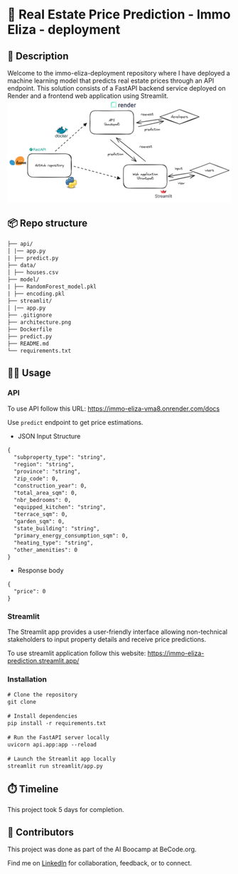 # 🏡 Real Estate Price Prediction - Immo Eliza - deployment

## 🏢 Description

Welcome to the immo-eliza-deployment repository where I have deployed a machine learning model that predicts real estate prices through an API endpoint. This solution consists of a FastAPI backend service deployed on Render and a frontend web application using Streamlit. 
![Architecture Diagram](architecture.png)


## 📦 Repo structure
```.
├── api/
│ |── app.py
| ├── predict.py
├── data/
│ ├── houses.csv
├── model/
| ├── RandomForest_model.pkl
| ├── encoding.pkl
├── streamlit/
│ |── app.py
├── .gitignore
├── architecture.png
├── Dockerfile
├── predict.py
├── README.md
└── requirements.txt
```

## 👩‍💻 Usage

### API
To use API follow this URL: https://immo-eliza-vma8.onrender.com/docs

Use ```predict``` endpoint to get price estimations.

- JSON Input Structure

```
{
  "subproperty_type": "string",
  "region": "string",
  "province": "string",
  "zip_code": 0,
  "construction_year": 0,
  "total_area_sqm": 0,
  "nbr_bedrooms": 0,
  "equipped_kitchen": "string",
  "terrace_sqm": 0,
  "garden_sqm": 0,
  "state_building": "string",
  "primary_energy_consumption_sqm": 0,
  "heating_type": "string",
  "other_amenities": 0
}

```
- Response body 
```
{
  "price": 0
} 
```
### Streamlit

The Streamlit app provides a user-friendly interface allowing non-technical stakeholders to input property details and receive price predictions.

To use streamlit application follow this website: https://immo-eliza-prediction.streamlit.app/

### Installation

```
# Clone the repository
git clone 

# Install dependencies
pip install -r requirements.txt

# Run the FastAPI server locally
uvicorn api.app:app --reload

# Launch the Streamlit app locally
streamlit run streamlit/app.py

```
## ⏱️ Timeline

This project took 5 days for completion.

## 📌 Contributors
This project was done as part of the AI Boocamp at BeCode.org. 

Find me on [LinkedIn](https://www.linkedin.com/in/veena-bhawani-b41804111/) for collaboration, feedback, or to connect.
